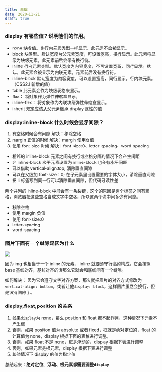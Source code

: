 ```yaml
---
title: 基础
date: 2020-11-21
draft: true
---
```


### display 有哪些值？说明他们的作用。

- none 缺省值。象行内元素类型一样显示。此元素不会被显示。
- block 块类型。默认宽度为父元素宽度，可设置宽高，换行显示。此元素将显示为块级元素，此元素前后会带有换行符。
- inline 行内元素类型。默认宽度为内容宽度，不可设置宽高，同行显示。默认。此元素会被显示为内联元素，元素前后没有换行符。
- inline-block 默认宽度为内容宽度，可以设置宽高，同行显示。行内块元素。（CSS2.1 新增的值）
- table 此元素会作为块级表格来显示。
- flex： 将对象作为弹性伸缩盒显示。
- inline-flex： 将对象作为内联块级弹性伸缩盒显示。
- inherit 规定应该从父元素继承 display 属性的值

### display:inline-block 什么时候会显示间隙？

1. 有空格时候会有间隙 解决：移除空格
2. margin 正值的时候 解决：margin 使用负值
3. 使用 font-size 时候 解决：font-size:0、letter-spacing、word-spacing

- 相邻的 inline-block 元素之间有换行或空格分隔的情况下会产生间距
- 非 inline-block 水平元素设置为 inline-block 也会有水平间距
- 可以借助 vertical-align:top; 消除垂直间隙
- 可以在父级加 font-size：0; 在子元素里设置需要的字体大小，消除垂直间隙
- 把 li 标签写到同一行可以消除垂直间隙，但代码可读性差

两个并列的 inline-block 中间会有一条裂缝，这个的原因是两个标签之间有空格，浏览器把这些空格当成文字中空格，所以这两个块中间多少有间隙。

- 移除空格
- 使用 margin 负值
- 使用 font-size:0
- letter-spacing
- word-spacing

### 图片下面有一个缝隙是因为什么

![](https://wire.cdn-go.cn/wire-cdn/b23befc0/blog/images/imgbottom.png)

因为 img 也相当于一个 inline 的元素， inline 就要遵守行高的构成，它会按照 base 基线对齐，基线对齐的话那么它就会和底线间有一个缝隙。

如何解决： 因为它会遵守文字对齐方案，那么就把图片的对齐方式修改为 `vertical-align: bottom`。或者让他`display: block`，这样图片虽然会换行，但是没有间隙了。

### display,float,position 的关系

1. 如果`display`为 none，那么 position 和 float 都不起作用，这种情况下元素不产生框
2. 否则，如果 position 值为 absolute 或者 fixed，框就是绝对定位的，float 的计算值为 none，display 根据下面的表格进行调整。
3. 否则，如果 float 不是 none，框是浮动的，display 根据下表进行调整
4. 否则，如果元素是根元素，display 根据下表进行调整
5. 其他情况下 display 的值为指定值

总结起来：**绝对定位、浮动、根元素都需要调整`display`**
